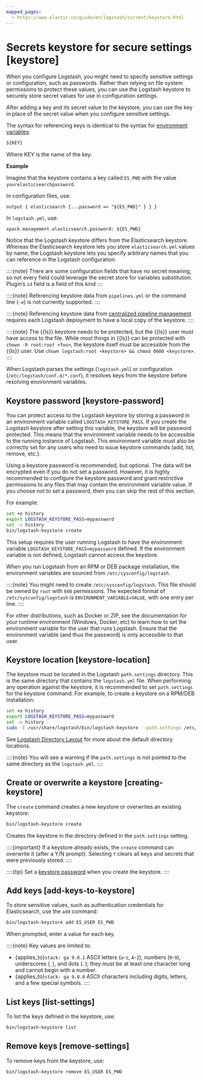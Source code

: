 ```yaml
---
mapped_pages:
  - https://www.elastic.co/guide/en/logstash/current/keystore.html
---
```


# Secrets keystore for secure settings [keystore]

When you configure Logstash, you might need to specify sensitive settings or configuration, such as passwords. Rather than relying on file system permissions to protect these values, you can use the Logstash keystore to securely store secret values for use in configuration settings.

After adding a key and its secret value to the keystore, you can use the key in place of the secret value when you configure sensitive settings.

The syntax for referencing keys is identical to the syntax for [environment variables](/reference/environment-variables.md):

```txt
${KEY}
```

Where KEY is the name of the key.

**Example**

Imagine that the keystore contains a key called `ES_PWD` with the value `yourelasticsearchpassword`.

In configuration files, use:

```shell
output { elasticsearch {...password => "${ES_PWD}" } } }
```

In `logstash.yml`, use:

```shell
xpack.management.elasticsearch.password: ${ES_PWD}
```

Notice that the Logstash keystore differs from the Elasticsearch keystore. Whereas the Elasticsearch keystore lets you store `elasticsearch.yml` values by name, the Logstash keystore lets you specify arbitrary names that you can reference in the Logstash configuration.

::::{note}
There are some configuration fields that have no secret meaning, so not every field could leverage the secret store for variables substitution. Plugin’s `id` field is a field of this kind
::::


::::{note}
Referencing keystore data from `pipelines.yml` or the command line (`-e`) is not currently supported.
::::


::::{note}
Referencing keystore data from [centralized pipeline management](/reference/logstash-centralized-pipeline-management.md) requires each Logstash deployment to have a local copy of the keystore.
::::


::::{note}
The {{ls}} keystore needs to be protected, but the {{ls}} user must have access to the file. While most things in {{ls}} can be protected with `chown -R root:root <foo>`, the keystore itself must be accessible from the {{ls}} user. Use `chown logstash:root <keystore> && chmod 0600 <keystore>`.
::::


When Logstash parses the settings (`logstash.yml`) or configuration (`/etc/logstash/conf.d/*.conf`), it resolves keys from the keystore before resolving environment variables.


## Keystore password [keystore-password]

You can protect access to the Logstash keystore by storing a password in an environment variable called `LOGSTASH_KEYSTORE_PASS`. If you create the Logstash keystore after setting this variable, the keystore will be password protected. This means that the environment variable needs to be accessible to the running instance of Logstash. This environment variable must also be correctly set for any users who need to issue keystore commands (add, list, remove, etc.).

Using a keystore password is recommended, but optional. The data will be encrypted even if you do not set a password. However, it is highly recommended to configure the keystore password and grant restrictive permissions to any files that may contain the environment variable value. If you choose not to set a password, then you can skip the rest of this section.

For example:

```sh
set +o history
export LOGSTASH_KEYSTORE_PASS=mypassword
set -o history
bin/logstash-keystore create
```

This setup requires the user running Logstash to have the environment variable `LOGSTASH_KEYSTORE_PASS=mypassword` defined. If the environment variable is not defined, Logstash cannot access the keystore.

When you run Logstash from an RPM or DEB package installation, the environment variables are sourced from `/etc/sysconfig/logstash`.

::::{note}
You might need to create `/etc/sysconfig/logstash`. This file should be owned by `root` with `600` permissions. The expected format of `/etc/sysconfig/logstash` is `ENVIRONMENT_VARIABLE=VALUE`, with one entry per line.
::::


For other distributions, such as Docker or ZIP, see the documentation for your runtime environment (Windows, Docker, etc) to learn how to set the environment variable for the user that runs Logstash. Ensure that the environment variable (and thus the password) is only accessible to that user.


## Keystore location [keystore-location]

The keystore must be located in the Logstash `path.settings` directory. This is the same directory that contains the `logstash.yml` file. When performing any operation against the keystore, it is recommended to set `path.settings` for the keystore command. For example, to create a keystore on a RPM/DEB installation:

```sh
set +o history
export LOGSTASH_KEYSTORE_PASS=mypassword
set -o history
sudo -E /usr/share/logstash/bin/logstash-keystore --path.settings /etc/logstash create
```

See [Logstash Directory Layout](/reference/dir-layout.md) for more about the default directory locations.

::::{note}
You will see a warning if the `path.settings` is not pointed to the same directory as the `logstash.yml`.
::::



## Create or overwrite a keystore [creating-keystore]

The `create` command creates a new keystore or overwrites an existing keystore:

```sh
bin/logstash-keystore create
```

Creates the keystore in the directory defined in the `path.settings` setting.

::::{important}
If a keystore already exists, the `create` command can overwrite it (after a Y/N prompt). Selecting `Y` clears all keys and secrets that were previously stored.
::::


::::{tip}
Set a [keystore password](#keystore-password) when you create the keystore.
::::



## Add keys [add-keys-to-keystore]

To store sensitive values, such as authentication credentials for Elasticsearch, use the `add` command:

```sh
bin/logstash-keystore add ES_USER ES_PWD
```

When prompted, enter a value for each key.

::::{note}
Key values are limited to:

* {applies_to}`stack: ga 9.0.1` ASCII letters (`a`-`z`, `A`-`Z`), numbers (`0`-`9`), underscores (`_`), and dots (`.`); they must be at least one character long and cannot begin with a number.
* {applies_to}`stack: ga 9.0.0` ASCII characters including digits, letters, and a few special symbols.
::::



## List keys [list-settings]

To list the keys defined in the keystore, use:

```sh
bin/logstash-keystore list
```


## Remove keys [remove-settings]

To remove keys from the keystore, use:

```sh
bin/logstash-keystore remove ES_USER ES_PWD
```

